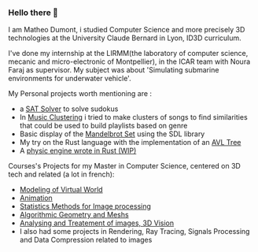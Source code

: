 ### Hello there 👋
I am Matheo Dumont, i studied Computer Science and more precisely 3D technologies at the University Claude Bernard in Lyon, ID3D curriculum.

I've done my internship at the LIRMM(the laboratory of computer science, mecanic and micro-electronic of Montpellier), in the ICAR team with Noura Faraj as supervisor. 
My subject was about 'Simulating submarine environments for underwater vehicle'.

<!--
**MatheoDumont/MatheoDumont** is a ✨ _special_ ✨ repository because its `README.md` (this file) appears on your GitHub profile.

Here are some ideas to get you started:

- 🔭 I’m currently working on ...
- 🌱 I’m currently learning ...
- 👯 I’m looking to collaborate on ...
- 🤔 I’m looking for help with ...
- 💬 Ask me about ...
- 📫 How to reach me: ...
- 😄 Pronouns: ...
- ⚡ Fun fact: ...
-->

My Personal projects worth mentioning are :
- a [SAT Solver](https://github.com/MatheoDumont/sudoku-with-sat-solver/) to solve sudokus
- In [Music Clustering](https://github.com/MatheoDumont/music_clustering) i tried to make clusters of songs to find similarities that could be used to build  playlists based on genre
- Basic display of the [Mandelbrot Set](https://github.com/MatheoDumont/mandelbrot_set) using the SDL library
- My try on the Rust language with the implementation of an [AVL Tree](https://github.com/MatheoDumont/rust-avl-tree)
- A [physic engine wrote in Rust (WIP)](https://github.com/MatheoDumont/engine/)

Courses's Projects for my Master in Computer Science, centered on 3D tech and related (a lot in french):
- [Modeling of Virtual World](https://github.com/MatheoDumont/MMV_tps)
- [Animation](https://github.com/MatheoDumont/AnimaPerso)
- [Statistics Methods for Image processing](https://github.com/MatheoDumont/ImStat)
- [Algorithmic Geometry and Meshs](https://github.com/MatheoDumont/GAM)
- [Analysing and Treatement of images, 3D Vision](https://github.com/MatheoDumont/ATIV_tps)
- I also had some projects in Rendering, Ray Tracing, Signals Processing and Data Compression related to images
